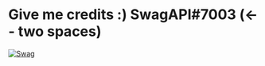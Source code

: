 # Give me credits :) SwagAPI#7003 (<-- two spaces) 
[![Swag](https://discord.c99.nl/widget/theme-1/921059053487153203.png)](https://discord.com/users/921059053487153203)

